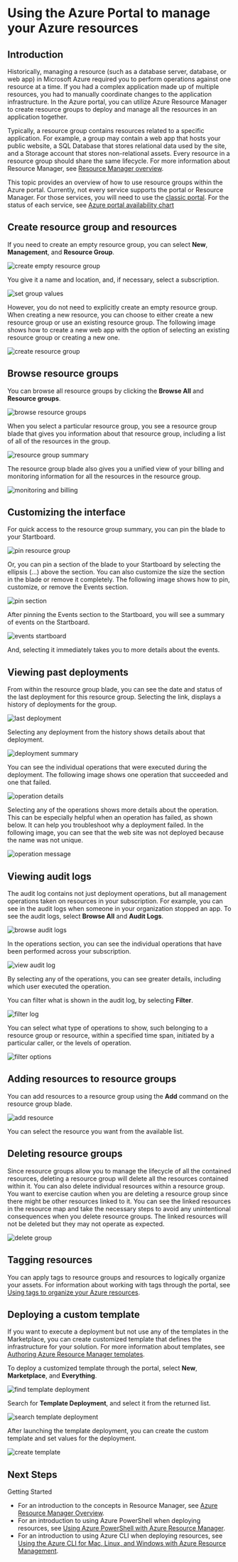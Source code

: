<properties 
	pageTitle="Use Azure portal to manage Azure resources | Microsoft Azure" 
	description="Group multiple resources as a logical group that becomes the lifecycle boundary for resources contained within it." 
	services="azure-resource-manager,azure-portal" 
	documentationCenter="" 
	authors="tfitzmac" 
	manager="wpickett" 
	editor=""/>

<tags 
	ms.service="azure-resource-manager" 
	ms.workload="multiple" 
	ms.tgt_pltfrm="na" 
	ms.devlang="na" 
	ms.topic="article" 
	ms.date="12/29/2015" 
	ms.author="tomfitz"/>


# Using the Azure Portal to manage your Azure resources

## Introduction

Historically, managing a resource (such as a database server, database, or web app) in Microsoft Azure required you to perform operations against one resource at a time. If you had a complex application made up of multiple resources, you had to manually coordinate changes to the application infrastructure. In the Azure portal, you can utilize Azure Resource Manager to create resource groups to deploy and manage all the resources in an application together.

Typically, a resource group contains resources related to a specific application. For example, a group may contain a web app that hosts your public website, a SQL Database that stores relational data used by the site, and a Storage account that stores non-relational assets. Every resource in a resource group should share the same lifecycle. For more information about Resource Manager, see [Resource Manager overview](../resource-group-overview.md).

This topic provides an overview of how to use resource groups within the Azure portal. Currently, not every service supports the portal or Resource Manager. For those services, you will need to use the [classic portal](https://manage.windowsazure.com). For the status of each service, see [Azure portal availability chart](https://azure.microsoft.com/features/azure-portal/availability/)

## Create resource group and resources

If you need to create an empty resource group, you can select **New**, **Management**, and **Resource Group**.

![create empty resource group](./media/resource-group-portal/create-empty-group.png)

You give it a name and location, and, if necessary, select a subscription.

![set group values](./media/resource-group-portal/set-group-properties.png)

However, you do not need to explicitly create an empty resource group. When creating a new resource, you can choose to either create a new resource group or use an existing resource group. The following image shows how to create a new web app with the option of selecting an existing resource group or creating a new one. 

![create resource group](./media/resource-group-portal/select-existing-group.png)

## Browse resource groups

You can browse all resource groups by clicking the **Browse All** and **Resource groups**. 

![browse resource groups](./media/resource-group-portal/browse-groups.png)

When you select a particular resource group, you see a resource group blade that gives you information about that resource group, including a list of all of the resources in the group.

![resource group summary](./media/resource-group-portal/group-summary.png)

The resource group blade also gives you a unified view of your billing and monitoring information for all the resources in the resource group.

![monitoring and billing](./media/resource-group-portal/monitoring-billing.png)

## Customizing the interface

For quick access to the resource group summary, you can pin the blade to your Startboard.

![pin resource group](./media/resource-group-portal/pin-group.png)

Or, you can pin a section of the blade to your Startboard by selecting the ellipsis (...) above the section. You can also customize the size the section in the blade or remove it completely. The following image shows how to pin, customize, or remove the Events section.

![pin section](./media/resource-group-portal/pin-section.png)

After pinning the Events section to the Startboard, you will see a summary of events on the Startboard.

![events startboard](./media/resource-group-portal/events-startboard.png)

And, selecting it immediately takes you to more details about the events.

## Viewing past deployments

From within the resource group blade, you can see the date and status of the last deployment for this resource group. Selecting the link, displays a history of deployments for the group.

![last deployment](./media/resource-group-portal/last-deployment.png)

Selecting any deployment from the history shows details about that deployment.

![deployment summary](./media/resource-group-portal/deployment-summary.png)

You can see the individual operations that were executed during the deployment. The following image shows one operation that succeeded and one that failed.

![operation details](./media/resource-group-portal/operation-details.png) 

Selecting any of the operations shows more details about the operation. This can be especially helpful when an operation has failed, as shown below. It can help you troubleshoot why a deployment failed. In the following image, you can see that the web site was not deployed because the name was not unique.

![operation message](./media/resource-group-portal/operation-message.png)

## Viewing audit logs

The audit log contains not just deployment operations, but all management operations taken on resources in your subscription. For example, you can see in the audit logs when someone in your organization stopped an app. To see the audit logs, select **Browse All** and **Audit Logs**.

![browse audit logs](./media/resource-group-portal/browse-audit-logs.png)

In the operations section, you can see the individual operations that have been performed across your subscription.

![view audit log](./media/resource-group-portal/view-audit-log.png)

By selecting any of the operations, you can see greater details, including which user executed the operation.

You can filter what is shown in the audit log, by selecting **Filter**.

![filter log](./media/resource-group-portal/filter-logs.png)

You can select what type of operations to show, such belonging to a resource group or resource, within a specified time span, initiated by a particular caller, or the levels of operation.

![filter options](./media/resource-group-portal/filter-options.png)  

## Adding resources to resource groups

You can add resources to a resource group using the **Add** command on the resource group blade.

![add resource](./media/resource-group-portal/add-resource.png)

You can select the resource you want from the available list.

## Deleting resource groups

Since resource groups allow you to manage the lifecycle of all the contained resources, deleting a resource group will delete all the resources contained within it. You can also delete individual resources within a resource group. You want to exercise caution when you are deleting a resource group since there might be other resources linked to it. You can see the linked resources in the resource map and take the necessary steps to avoid any unintentional consequences when you delete resource groups. The linked resources will not be deleted but they may not operate as expected.

![delete group](./media/resource-group-portal/delete-group.png)

## Tagging resources

You can apply tags to resource groups and resources to logically organize your assets. For information about working with tags through the portal, see [Using tags to organize your Azure resources](../resource-group-using-tags.md).

## Deploying a custom template

If you want to execute a deployment but not use any of the templates in the Marketplace, you can create customized template that defines the infrastructure for your solution. For more information about templates, see [Authoring Azure Resource Manager templates](../resource-group-authoring-templates.md).

To deploy a customized template through the portal, select **New**, **Marketplace**, and **Everything**.

![find template deployment](./media/resource-group-portal/launch-template.png)

Search for **Template Deployment**, and select it from the returned list.

![search template deployment](./media/resource-group-portal/search-template.png)

After launching the template deployment, you can create the custom template and set values for the deployment.

![create template](./media/resource-group-portal/show-custom-template.png)

## Next Steps
Getting Started  

- For an introduction to the concepts in Resource Manager, see [Azure Resource Manager Overview](../resource-group-overview.md).  
- For an introduction to using Azure PowerShell when deploying resources, see [Using Azure PowerShell with Azure Resource Manager](../powershell-azure-resource-manager.md).
- For an introduction to using Azure CLI when deploying resources, see [Using the Azure CLI for Mac, Linux, and Windows with Azure Resource Management](../xplat-cli-azure-resource-manager.md). 
  


 
